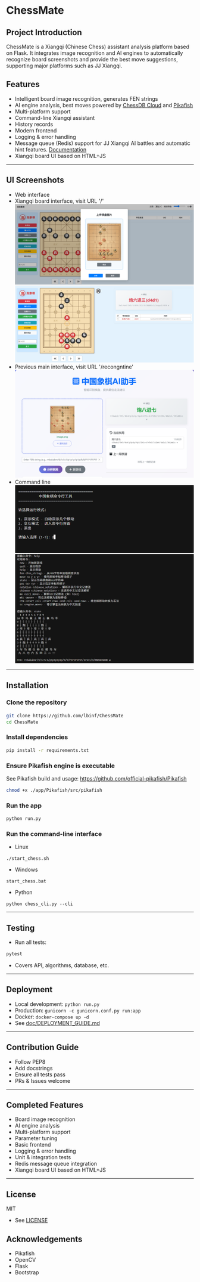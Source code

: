 # ChessMate

## Project Introduction
ChessMate is a Xiangqi (Chinese Chess) assistant analysis platform based on Flask. It integrates image recognition and AI engines to automatically recognize board screenshots and provide the best move suggestions, supporting major platforms such as JJ Xiangqi.

## Features
- Intelligent board image recognition, generates FEN strings
- AI engine analysis, best moves powered by [ChessDB Cloud](https://www.chessdb.cn/) and [Pikafish](https://github.com/official-pikafish/Pikafish)
- Multi-platform support
- Command-line Xiangqi assistant
- History records
- Modern frontend
- Logging & error handling
- Message queue (Redis) support for JJ Xiangqi AI battles and automatic hint features. [Documentation](doc/REDIS_MESSAGE_QUEUE.md)
- Xiangqi board UI based on HTML+JS

---

## UI Screenshots
- Web interface
- Xiangqi board interface, visit URL '/'
![主界面截图](doc/images/ui_chess.png)
![主界面截图](doc/images/ui_ananyls.png)
- Previous main interface, visit URL '/recongntine'
![老的界面截图](doc/images/ui_screenshot.png)
- Command line
![CLI Screenshot 1](doc/images/cli_1.png)
![CLI Screenshot 2](doc/images/cli_2.png)

---

## Installation

### Clone the repository
```bash
git clone https://github.com/lbinf/ChessMate
cd ChessMate
```

### Install dependencies
```bash
pip install -r requirements.txt
```

### Ensure Pikafish engine is executable
See Pikafish build and usage: https://github.com/official-pikafish/Pikafish

```bash
chmod +x ./app/Pikafish/src/pikafish
```

### Run the app
```bash
python run.py
```

### Run the command-line interface
- Linux
```
./start_chess.sh
```
- Windows
```
start_chess.bat
```
- Python
```
python chess_cli.py --cli
```

---

## Testing
- Run all tests:
```bash
pytest
```
- Covers API, algorithms, database, etc.

---

## Deployment
- Local development: `python run.py`
- Production: `gunicorn -c gunicorn.conf.py run:app`
- Docker: `docker-compose up -d`
- See [doc/DEPLOYMENT_GUIDE.md](doc/DEPLOYMENT_GUIDE.md)

---

## Contribution Guide
- Follow PEP8
- Add docstrings
- Ensure all tests pass
- PRs & Issues welcome

---

## Completed Features
- Board image recognition
- AI engine analysis
- Multi-platform support
- Parameter tuning
- Basic frontend
- Logging & error handling
- Unit & integration tests
- Redis message queue integration
- Xiangqi board UI based on HTML+JS

---

## License
MIT
- See [LICENSE](LICENSE)

## Acknowledgements
- Pikafish
- OpenCV
- Flask
- Bootstrap 
